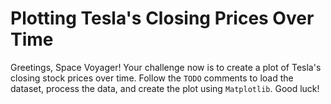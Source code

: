 # Plotting Tesla's Closing Prices Over Time

Greetings, Space Voyager! Your challenge now is to create a plot of Tesla's closing stock prices over time. Follow the `TODO` comments to load the dataset, process the data, and create the plot using `Matplotlib`. Good luck!